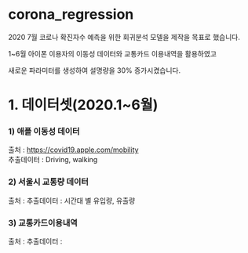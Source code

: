 # corona_regression

2020 7월 코로나 확진자수 예측을 위한 회귀분석 모델을 제작을 목표로 했습니다.

1~6월 아이폰 이용자의 이동성 데이터와 교통카드 이용내역을 활용하였고

새로운 파라미터를 생성하여 설명량을 30% 증가시켰습니다.

# 1. 데이터셋(2020.1~6월)

### 1) 애플 이동성 데이터
출처 : https://covid19.apple.com/mobility \
추출데이터 : Driving, walking

### 2) 서울시 교통량 데이터
출처 : 
추출데이터 : 시간대 별 유입량, 유출량


### 3) 교통카드이용내역
출처 : 
추출데이터 : 

